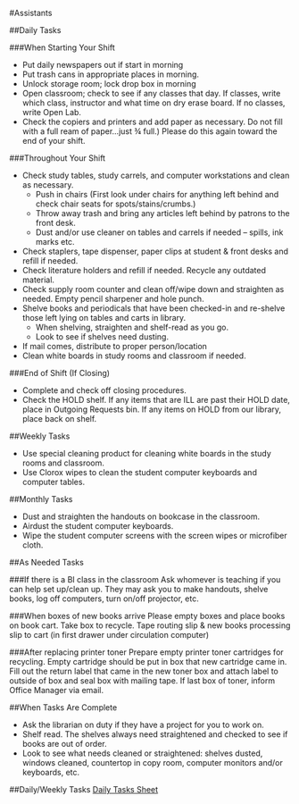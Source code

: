 #Assistants

##Daily Tasks

###When Starting Your Shift
- Put daily newspapers out if start in morning
- Put trash cans in appropriate places in morning.
- Unlock storage room; lock drop box in morning
- Open classroom; check to see if any classes that day.  If classes, write which class, instructor and what time on dry erase board.  If no classes, write Open Lab.
- Check the copiers and printers and add paper as necessary. Do not fill with a full ream of paper…just ¾ full.) Please do this again toward the end of your shift.

###Throughout Your Shift
- Check study tables, study carrels, and computer workstations and clean as necessary.
  - Push in chairs (First look under chairs for anything left behind and check chair seats for spots/stains/crumbs.)
  - Throw away trash and bring any articles left behind by patrons to the front desk.
  - Dust and/or use cleaner on tables and carrels if needed – spills, ink marks etc.
- Check staplers, tape dispenser, paper clips at student & front desks and refill if needed.
- Check literature holders and refill if needed. Recycle any outdated material.
- Check supply room counter and clean off/wipe down and straighten as needed.  Empty pencil sharpener and hole punch.
- Shelve books and periodicals that have been checked-in and re-shelve those left lying on tables and carts in library.
  - When shelving, straighten and shelf-read as you go.
  - Look to see if shelves need dusting.
- If mail comes, distribute to proper person/location
- Clean white boards in study rooms and classroom if needed.

###End of Shift (If Closing)
- Complete and check off closing procedures.
- Check the HOLD shelf. If any items that are ILL are past their HOLD date, place in Outgoing Requests bin.  If any items on HOLD from our library, place back on shelf.

##Weekly Tasks
- Use special cleaning product for cleaning white boards in the study rooms and classroom.
- Use Clorox wipes to clean the student computer keyboards and computer tables.

##Monthly Tasks
- Dust and straighten the handouts on bookcase in the classroom.
- Airdust the student computer keyboards.
- Wipe the student computer screens with the screen wipes or microfiber cloth.

##As Needed Tasks

###If there is a BI class in the classroom
Ask whomever is teaching if you can help set up/clean up. They may ask you to make handouts, shelve books, log off computers, turn on/off projector, etc.

###When boxes of new books arrive
Please empty boxes and place books on book cart. Take box to recycle. Tape routing slip & new books processing slip to cart (in first drawer under circulation computer)

###After replacing printer toner
Prepare empty printer toner cartridges for recycling. Empty cartridge should be put in box that new cartridge came in.  Fill out the return label that came in the new toner box and attach label to outside of box and seal box with mailing tape.  If last box of toner, inform Office Manager via email.

##When Tasks Are Complete
- Ask the librarian on duty if they have a project for you to work on.
- Shelf read. The shelves always need straightened and checked to see if books are out of order.
- Look to see what needs cleaned or straightened: shelves dusted, windows cleaned, countertop in copy room, computer monitors and/or keyboards, etc.

##Daily/Weekly Tasks
[Daily Tasks Sheet](http://library.ivytech.edu/ld.php?content_id=20473451)
